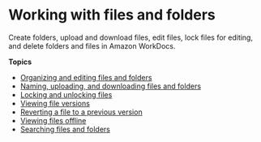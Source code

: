 # Working with files and folders<a name="working-docs"></a>

Create folders, upload and download files, edit files, lock files for editing, and delete folders and files in Amazon WorkDocs\. 

**Topics**
+ [Organizing and editing files and folders](client_folders.md)
+ [Naming, uploading, and downloading files and folders](client_add_files.md)
+ [Locking and unlocking files](client_lock_files.md)
+ [Viewing file versions](client_file_versions.md)
+ [Reverting a file to a previous version](revert-version.md)
+ [Viewing files offline](view-offline.md)
+ [Searching files and folders](search.md)
